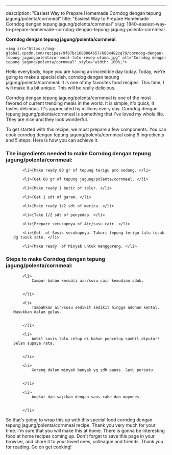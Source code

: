 ---
description: "Easiest Way to Prepare Homemade Corndog dengan tepung jagung/polenta/cornmeal"
title: "Easiest Way to Prepare Homemade Corndog dengan tepung jagung/polenta/cornmeal"
slug: 1840-easiest-way-to-prepare-homemade-corndog-dengan-tepung-jagung-polenta-cornmeal

<p>
	<strong>Corndog dengan tepung jagung/polenta/cornmeal</strong>. 
	
</p>
<p>
	
	<img src="https://img-global.cpcdn.com/recipes/9f67bc1668884657/680x482cq70/corndog-dengan-tepung-jagungpolentacornmeal-foto-resep-utama.jpg" alt="Corndog dengan tepung jagung/polenta/cornmeal" style="width: 100%;">
	
	
</p>
<p>
	Hello everybody, hope you are having an incredible day today. Today, we're going to make a special dish, corndog dengan tepung jagung/polenta/cornmeal. It is one of my favorites food recipes. This time, I will make it a bit unique. This will be really delicious.
</p>
	
<p>
	
</p>
<p>
	Corndog dengan tepung jagung/polenta/cornmeal is one of the most favored of current trending meals in the world. It is simple, it's quick, it tastes delicious. It's appreciated by millions every day. Corndog dengan tepung jagung/polenta/cornmeal is something that I've loved my whole life. They are nice and they look wonderful.
</p>

<p>
To get started with this recipe, we must prepare a few components. You can cook corndog dengan tepung jagung/polenta/cornmeal using 9 ingredients and 5 steps. Here is how you can achieve it.
</p>

<h3>The ingredients needed to make Corndog dengan tepung jagung/polenta/cornmeal:</h3>

<ol>
	
		<li>{Make ready 80 gr of tepung terigu pro sedang. </li>
	
		<li>{Get 60 gr of tepung jagung/polenta/cornmeal. </li>
	
		<li>{Make ready 1 butir of telur. </li>
	
		<li>{Get 1 sdt of garam. </li>
	
		<li>{Make ready 1/2 sdt of merica. </li>
	
		<li>{Take 1/2 sdt of penyedap. </li>
	
		<li>{Prepare secukupnya of Air/susu cair. </li>
	
		<li>{Get  of Sosis secukupnya. Taburi tepung terigu lalu tusuk dg tusuk sate. </li>
	
		<li>{Make ready  of Minyak untuk menggoreng. </li>
	
</ol>
<p>
	
</p>

<h3>Steps to make Corndog dengan tepung jagung/polenta/cornmeal:</h3>

<ol>
	
		<li>
			Campur bahan kecuali air/susu cair kemudian aduk.
			
			
		</li>
	
		<li>
			Tambahkan air/susu sedikit sedikit hingga adonan kental. Masukkan dalam gelas.
			
			
		</li>
	
		<li>
			Ambil sosis lalu celup di bahan pencelup sambil diputar² pelan supaya rata.
			
			
		</li>
	
		<li>
			Goreng dalam minyak banyak yg sdh panas. Satu persatu.
			
			
		</li>
	
		<li>
			Angkat dan sajikan dengan saus cabe dan mayones.
			
			
		</li>
	
</ol>

<p>
	
</p>

<p>
	So that's going to wrap this up with this special food corndog dengan tepung jagung/polenta/cornmeal recipe. Thank you very much for your time. I'm sure that you will make this at home. There is gonna be interesting food at home recipes coming up. Don't forget to save this page in your browser, and share it to your loved ones, colleague and friends. Thank you for reading. Go on get cooking!
</p>
